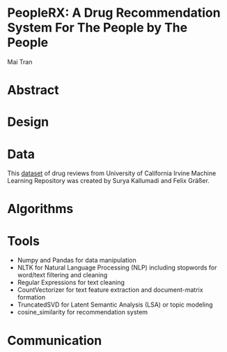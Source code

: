 # PeopleRX: A Drug Recommendation System For The People by The People
Mai Tran

# Abstract

# Design

# Data
This <u>dataset</u> of drug reviews from University of California Irvine Machine Learning Repository was created by Surya Kallumadi and Felix Gräßer. 

# Algorithms

# Tools
- Numpy and Pandas for data manipulation
- NLTK for Natural Language Processing (NLP) including stopwords for word/text filtering and cleaning
- Regular Expressions for text cleaning
- CountVectorizer for text feature extraction and document-matrix formation
- TruncatedSVD for Latent Semantic Analysis (LSA) or topic modeling
- cosine_similarity for recommendation system

# Communication

